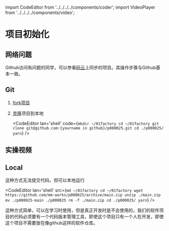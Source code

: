 import CodeEditor from '../../../../components/coder';
import VideoPlayer from '../../../../components/video';

# 项目初始化

## 网络问题

Github访问有问题的同学，可以参看[码云](https://gitee.com/dfactory01/p000001)上同步的项目。其操作步骤与Github基本一致。

## Git

1. [fork项目](https://www.cnblogs.com/patchouli/p/6511251.html)
1. [克隆](https://jingyan.baidu.com/article/dca1fa6f0cc9bcf1a540524d.html)项目到本地

	<CodeEditor lan='shell' code={`
	mkdir ~/01factory
	cd ~/01factory
	git clone git@github.com:{yourname in github}/p000025.git
	cd ./p000025/
	yarn
	`} />

## 实操视频

<VideoPlayer src='/video/initprj.mp4' />

## Local

这种方式无法提交代码，但可以本地运行

<CodeEditor lan='shell' src={`
md ~/01factory
cd ~/01factory
wget https://github.com/mm-works/p000025/archive/main.zip
unzip ./main.zip
mv ./p000025-main ./p000025
rm -f ./main.zip
cd ./p000025/
yarn
`} />

这种方式简单，可以在学习时使用，但是真正开发时是不会使用的，我们的软件项目的代码必须要有一个代码版本管理工具，即使这个项目只有一个人在开发，即使这个项目不需要放在像github这样的软件仓库。
